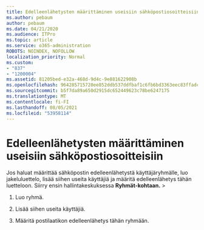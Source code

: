 ```yaml
---
title: Edelleenlähetysten määrittäminen useisiin sähköpostiosoitteisiin
ms.author: pebaum
author: pebaum
ms.date: 04/21/2020
ms.audience: ITPro
ms.topic: article
ms.service: o365-administration
ROBOTS: NOINDEX, NOFOLLOW
localization_priority: Normal
ms.custom:
- "837"
- "1200004"
ms.assetid: 81205bed-e32a-468d-9d4c-9e881622908b
ms.openlocfilehash: 964285715720ee852ddb537ddfbaf1c6fb6bd3363eec83ffadc881b741035cad
ms.sourcegitcommit: b5f7da89a650d2915dc652449623c78be6247175
ms.translationtype: MT
ms.contentlocale: fi-FI
ms.lasthandoff: 08/05/2021
ms.locfileid: "53958114"
---
```

# <a name="setting-up-forwarding-to-multiple-email-addresses"></a>Edelleenlähetysten määrittäminen useisiin sähköpostiosoitteisiin

Jos haluat määrittää sähköpostin edelleenlähetystä käyttäjäryhmälle, luo jakeluluettelo, lisää siihen useita käyttäjiä ja määritä edelleenlähetys tähän luetteloon. Siirry ensin hallintakeskuksessa **Ryhmät-kohtaan.**  >  [](https://portal.office.com/adminportal/home#/groups)
  
1. Luo ryhmä.

2. Lisää siihen useita käyttäjiä.

3. Määritä postilaatikon edelleenlähetys tähän ryhmään.
